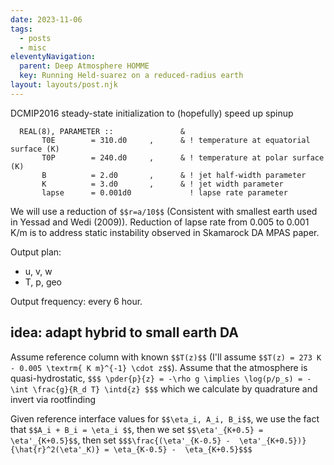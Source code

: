 ```yaml
---
date: 2023-11-06
tags:
  - posts
  - misc
eleventyNavigation:
  parent: Deep Atmosphere HOMME
  key: Running Held-suarez on a reduced-radius earth
layout: layouts/post.njk
---
```

DCMIP2016 steady-state initialization to (hopefully) speed up spinup
```
  REAL(8), PARAMETER ::               &   
       T0E        = 310.d0     ,      & ! temperature at equatorial surface (K)
       T0P        = 240.d0     ,      & ! temperature at polar surface (K)
       B          = 2.d0       ,      & ! jet half-width parameter
       K          = 3.d0       ,      & ! jet width parameter
       lapse      = 0.001d0             ! lapse rate parameter

```

We will use a reduction of `$$r=a/10$$` (Consistent with smallest earth used in Yessad and Wedi (2009)). 
Reduction of lapse rate from 0.005 to 0.001 K/m is to address static instability observed in Skamarock DA MPAS paper.


Output plan:
* u, v, w
* T, p, geo

Output frequency: every 6 hour.


## idea: adapt hybrid to small earth DA

Assume reference column with known `$$T(z)$$` (I'll assume `$$T(z) = 273 K - 0.005 \textrm{ K m}^{-1} \cdot z$$`). 
Assume that the atmosphere is quasi-hydrostatic, `$$$ \pder{p}{z} = -\rho g \implies \log(p/p_s) = - \int \frac{g}{R_d T} \intd{z} $$$`
which we calculate by quadrature and invert via rootfinding 

Given reference interface values for `$$\eta_i, A_i, B_i$$`, we use the fact that `$$A_i + B_i = \eta_i $$`,
then we set `$$\eta'_{K+0.5} = \eta'_{K+0.5}$$`, then set `$$$\frac{(\eta'_{K-0.5} -  \eta'_{K+0.5})}{\hat{r}^2(\eta'_K)} = \eta_{K-0.5} -  \eta_{K+0.5}$$$`


